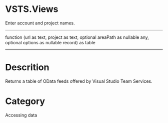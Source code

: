 ﻿# VSTS.Views
Enter account and project names.
***
function (url as text, project as text, optional areaPath as nullable any, optional options as nullable record) as table
***
# Descrition 
Returns a table of OData feeds offered by Visual Studio Team Services.
# Category 
Accessing data
